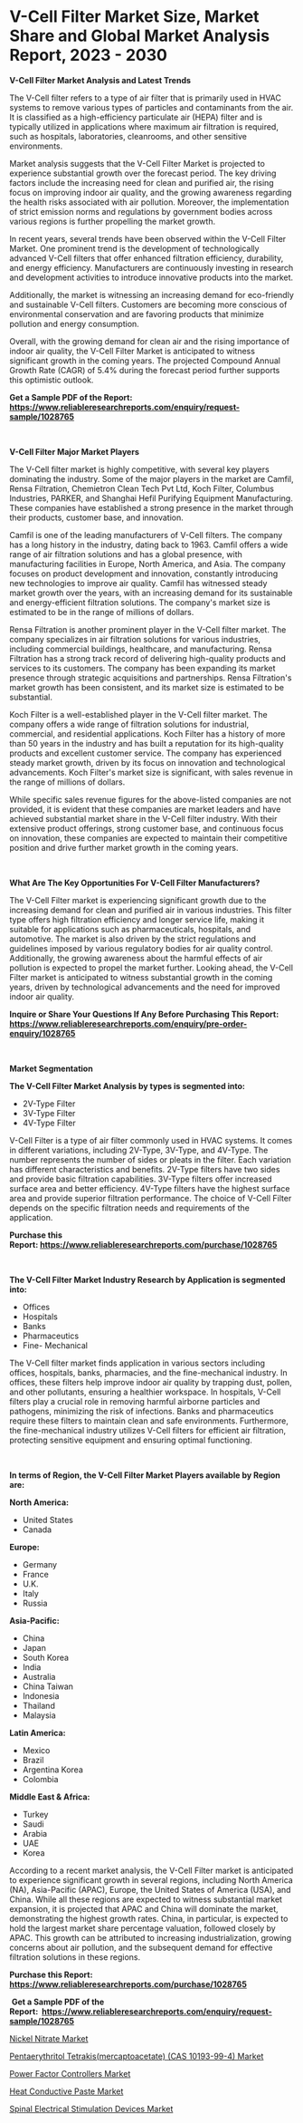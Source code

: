 <p><h1>V-Cell Filter Market Size, Market Share and Global Market Analysis Report, 2023 - 2030</h1></p><p><strong>V-Cell Filter Market Analysis and Latest Trends</strong></p>
<p><p>The V-Cell filter refers to a type of air filter that is primarily used in HVAC systems to remove various types of particles and contaminants from the air. It is classified as a high-efficiency particulate air (HEPA) filter and is typically utilized in applications where maximum air filtration is required, such as hospitals, laboratories, cleanrooms, and other sensitive environments.</p><p>Market analysis suggests that the V-Cell Filter Market is projected to experience substantial growth over the forecast period. The key driving factors include the increasing need for clean and purified air, the rising focus on improving indoor air quality, and the growing awareness regarding the health risks associated with air pollution. Moreover, the implementation of strict emission norms and regulations by government bodies across various regions is further propelling the market growth.</p><p>In recent years, several trends have been observed within the V-Cell Filter Market. One prominent trend is the development of technologically advanced V-Cell filters that offer enhanced filtration efficiency, durability, and energy efficiency. Manufacturers are continuously investing in research and development activities to introduce innovative products into the market.</p><p>Additionally, the market is witnessing an increasing demand for eco-friendly and sustainable V-Cell filters. Customers are becoming more conscious of environmental conservation and are favoring products that minimize pollution and energy consumption.</p><p>Overall, with the growing demand for clean air and the rising importance of indoor air quality, the V-Cell Filter Market is anticipated to witness significant growth in the coming years. The projected Compound Annual Growth Rate (CAGR) of 5.4% during the forecast period further supports this optimistic outlook.</p></p>
<p><strong>Get a Sample PDF of the Report:&nbsp; <a href="https://www.reliableresearchreports.com/enquiry/request-sample/1028765">https://www.reliableresearchreports.com/enquiry/request-sample/1028765</a></strong></p>
<p>&nbsp;</p>
<p><strong>V-Cell Filter Major Market Players</strong></p>
<p><p>The V-Cell filter market is highly competitive, with several key players dominating the industry. Some of the major players in the market are Camfil, Rensa Filtration, Chemietron Clean Tech Pvt Ltd, Koch Filter, Columbus Industries, PARKER, and Shanghai Hefil Purifying Equipment Manufacturing. These companies have established a strong presence in the market through their products, customer base, and innovation.</p><p>Camfil is one of the leading manufacturers of V-Cell filters. The company has a long history in the industry, dating back to 1963. Camfil offers a wide range of air filtration solutions and has a global presence, with manufacturing facilities in Europe, North America, and Asia. The company focuses on product development and innovation, constantly introducing new technologies to improve air quality. Camfil has witnessed steady market growth over the years, with an increasing demand for its sustainable and energy-efficient filtration solutions. The company's market size is estimated to be in the range of millions of dollars.</p><p>Rensa Filtration is another prominent player in the V-Cell filter market. The company specializes in air filtration solutions for various industries, including commercial buildings, healthcare, and manufacturing. Rensa Filtration has a strong track record of delivering high-quality products and services to its customers. The company has been expanding its market presence through strategic acquisitions and partnerships. Rensa Filtration's market growth has been consistent, and its market size is estimated to be substantial.</p><p>Koch Filter is a well-established player in the V-Cell filter market. The company offers a wide range of filtration solutions for industrial, commercial, and residential applications. Koch Filter has a history of more than 50 years in the industry and has built a reputation for its high-quality products and excellent customer service. The company has experienced steady market growth, driven by its focus on innovation and technological advancements. Koch Filter's market size is significant, with sales revenue in the range of millions of dollars.</p><p>While specific sales revenue figures for the above-listed companies are not provided, it is evident that these companies are market leaders and have achieved substantial market share in the V-Cell filter industry. With their extensive product offerings, strong customer base, and continuous focus on innovation, these companies are expected to maintain their competitive position and drive further market growth in the coming years.</p></p>
<p>&nbsp;</p>
<p><strong>What Are The Key Opportunities For V-Cell Filter Manufacturers?</strong></p>
<p><p>The V-Cell Filter market is experiencing significant growth due to the increasing demand for clean and purified air in various industries. This filter type offers high filtration efficiency and longer service life, making it suitable for applications such as pharmaceuticals, hospitals, and automotive. The market is also driven by the strict regulations and guidelines imposed by various regulatory bodies for air quality control. Additionally, the growing awareness about the harmful effects of air pollution is expected to propel the market further. Looking ahead, the V-Cell Filter market is anticipated to witness substantial growth in the coming years, driven by technological advancements and the need for improved indoor air quality.</p></p>
<p><strong>Inquire or Share Your Questions If Any Before Purchasing This Report: <a href="https://www.reliableresearchreports.com/enquiry/pre-order-enquiry/1028765">https://www.reliableresearchreports.com/enquiry/pre-order-enquiry/1028765</a></strong></p>
<p>&nbsp;</p>
<p><strong>Market Segmentation</strong></p>
<p><strong>The V-Cell Filter Market Analysis by types is segmented into:</strong></p>
<p><ul><li>2V-Type Filter</li><li>3V-Type Filter</li><li>4V-Type Filter</li></ul></p>
<p><p>V-Cell Filter is a type of air filter commonly used in HVAC systems. It comes in different variations, including 2V-Type, 3V-Type, and 4V-Type. The number represents the number of sides or pleats in the filter. Each variation has different characteristics and benefits. 2V-Type filters have two sides and provide basic filtration capabilities. 3V-Type filters offer increased surface area and better efficiency. 4V-Type filters have the highest surface area and provide superior filtration performance. The choice of V-Cell Filter depends on the specific filtration needs and requirements of the application.</p></p>
<p><strong>Purchase this Report:&nbsp;<a href="https://www.reliableresearchreports.com/purchase/1028765">https://www.reliableresearchreports.com/purchase/1028765</a></strong></p>
<p>&nbsp;</p>
<p><strong>The V-Cell Filter Market Industry Research by Application is segmented into:</strong></p>
<p><ul><li>Offices</li><li>Hospitals</li><li>Banks</li><li>Pharmaceutics</li><li>Fine- Mechanical</li></ul></p>
<p><p>The V-Cell filter market finds application in various sectors including offices, hospitals, banks, pharmacies, and the fine-mechanical industry. In offices, these filters help improve indoor air quality by trapping dust, pollen, and other pollutants, ensuring a healthier workspace. In hospitals, V-Cell filters play a crucial role in removing harmful airborne particles and pathogens, minimizing the risk of infections. Banks and pharmaceutics require these filters to maintain clean and safe environments. Furthermore, the fine-mechanical industry utilizes V-Cell filters for efficient air filtration, protecting sensitive equipment and ensuring optimal functioning.</p></p>
<p>&nbsp;</p>
<p><strong>In terms of Region, the V-Cell Filter Market Players available by Region are:</strong></p>
<p>
    <p> <strong> North America: </strong>
        <ul>
            <li>United States</li>
            <li>Canada</li>
        </ul>
        </p> 
    <p> <strong> Europe: </strong>
        <ul>
            <li>Germany</li>
            <li>France</li>
            <li>U.K.</li>
            <li>Italy</li>
            <li>Russia</li>
        </ul>
        </p> 
    <p> <strong> Asia-Pacific: </strong>
        <ul>
            <li>China</li>
            <li>Japan</li>
            <li>South Korea</li>
            <li>India</li>
            <li>Australia</li>
            <li>China Taiwan</li>
            <li>Indonesia</li>
            <li>Thailand</li>
            <li>Malaysia</li>
        </ul>
        </p> 
    <p> <strong> Latin America: </strong>
        <ul>
            <li>Mexico</li>
            <li>Brazil</li>
            <li>Argentina Korea</li>
            <li>Colombia</li>
        </ul>
        </p> 
    <p> <strong> Middle East & Africa: </strong>
        <ul>
            <li>Turkey</li>
            <li>Saudi</li>
            <li>Arabia</li>
            <li>UAE</li>
            <li>Korea</li>
        </ul>
    </p>
    </p>
<p><p>According to a recent market analysis, the V-Cell Filter market is anticipated to experience significant growth in several regions, including North America (NA), Asia-Pacific (APAC), Europe, the United States of America (USA), and China. While all these regions are expected to witness substantial market expansion, it is projected that APAC and China will dominate the market, demonstrating the highest growth rates. China, in particular, is expected to hold the largest market share percentage valuation, followed closely by APAC. This growth can be attributed to increasing industrialization, growing concerns about air pollution, and the subsequent demand for effective filtration solutions in these regions.</p></p>
<p><strong>Purchase this Report: <a href="https://www.reliableresearchreports.com/purchase/1028765">https://www.reliableresearchreports.com/purchase/1028765</a></strong></p>
<p>&nbsp;<strong>Get a Sample PDF of the Report:&nbsp;&nbsp;<a href="https://www.reliableresearchreports.com/enquiry/request-sample/1028765">https://www.reliableresearchreports.com/enquiry/request-sample/1028765</a></strong></p>
<p><strong></strong></p>
<p><p><a href="https://www.linkedin.com/pulse/nickel-nitrate-market-size-share-global-analysis-report-o77ne/">Nickel Nitrate Market</a></p><p><a href="https://issuu.com/reportprime-2/docs/pentaerythritol-tetrakismercaptoacetate-cas-10193-?fr=xKAE9_zU1NQ">Pentaerythritol Tetrakis(mercaptoacetate) (CAS 10193-99-4) Market</a></p><p><a href="https://www.reportprime.com/power-factor-controllers-r2572">Power Factor Controllers Market</a></p><p><a href="https://www.linkedin.com/pulse/heat-conductive-paste-market-size-share-global-analysis-itioe/">Heat Conductive Paste Market</a></p><p><a href="https://issuu.com/reportprime-2/docs/spinal-electrical-stimulation-devices-market-size-?fr=xKAE9_zU1NQ">Spinal Electrical Stimulation Devices Market</a></p></p>